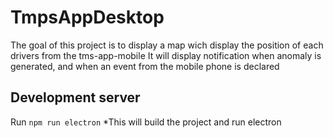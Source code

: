 # TmpsAppDesktop

The goal of this project is to display a map wich display the position of each drivers from the tms-app-mobile
It will display notification when anomaly is generated, and when an event from the mobile phone is declared

## Development server

Run `npm run electron`
*This will build the project and run electron

